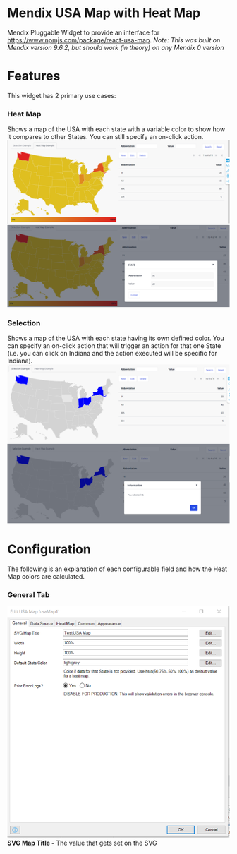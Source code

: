 # Mendix USA Map with Heat Map
  Mendix Pluggable Widget to provide an interface for https://www.npmjs.com/package/react-usa-map. 
  *Note: This was built on Mendix version 9.6.2, but should work (in theory) on any Mendix 0 version*

# Features
  This widget has 2 primary use cases:
  
### Heat Map
  Shows a map of the USA with each state with a variable color to show how it compares to other States. You can still specify an on-click action.
  ![Heat Map Mode General](https://github.com/bsgriggs/mendix-usa-map/blob/media/heatmap_example.png) 
  ![Heat Map Mode On Click](https://github.com/bsgriggs/mendix-usa-map/blob/media/heatmap_click.png) 
  
### Selection
  Shows a map of the USA with each state having its own defined color. You can specify an on-click action that will trigger an action for that one State (i.e. you can click on Indiana and the action executed will be specific for Indiana).
  ![Selection Mode Demo](https://github.com/bsgriggs/mendix-usa-map/blob/media/selection.png) 
  ![Selection Mode On Click](https://github.com/bsgriggs/mendix-usa-map/blob/media/selection_onclick.png) 

# Configuration
The following is an explanation of each configurable field and how the Heat Map colors are calculated.

### General Tab
  ![General Widget Settings](https://github.com/bsgriggs/mendix-usa-map/blob/media/general.png)  
  **SVG Map Title -** The value that gets set on the SVG <title> tag. If you'd like a title to be rendered on the page, then use the Mendix 'text' widget.  
  **Width -** The CSS width of the entire graph. Values can be px, em, % etc.  
  **Height -** The CSS height of the entire graph. Values can be px, em, % etc.  
  **Default State Color -** The CSS color for a state as if no color is specified in the data source.  
  **Print Error Logs? -** A boolean to print user errors to browser console with console.error(). This includes validation of the widget configuration settings. If you run into an issue with the widget, be sure to check the browser console.  
   
  
### Data Source Tab
  ![Data Source Widget Settings](https://github.com/bsgriggs/mendix-usa-map/blob/media/datasource.png)  
  **List of States -** A Mendix data source (Database, Association, Nanoflow, Microflow, XPath). I recommend using a microflow that translates your persistent data to a non-persistent entity with the State Abbreviation and State Color (required if not using a heatmap). If you plan to have an on-click action, then you can use the non-persistent entity to retrieve your persistent records for the particular State the user clicked on.  
  **State Abbreviation -** The two-character official abbreviation for a USA State (i.e. IN = Indiana, NY = New York).  
  **State Color -** The Hex Value or CSS Color to fill the State (i.e. #2E2EFF or blue). This is required if you're not using a Heat Map.  
  **On click -** Action performed when a particular State is clicked. This will return the object type that is specified in the List of States data source.
  
  **Example Selection Data Source**
  ![Example Selection Data Source](https://github.com/bsgriggs/mendix-usa-map/blob/media/datasource_selection.png)  

  **Example Heat Map Data Source**
  ![Example Heat Map Data Source](https://github.com/bsgriggs/mendix-usa-map/blob/media/datasource_heatmap.png)  
  

### Heat Map Tab
  ![Heat Map Widget Settings](https://github.com/bsgriggs/mendix-usa-map/blob/media/heatmap_setting.png)  
#### General
  **Use Heat Map? -** A boolean to enable the heat map color calculation.  
  **Heat Percent -** A decimal attribute that should be between 0.00 and 1.00 You should calculate this attribute inside your data source microflow. This value is used to calculate the color used to represent the State. For example with the default color settings, a State with a Heat Percent of 0.1 would show as slightly yellow, 0.4 would show as orange, and 0.8 would show as red.  
  **Show Gradient? -** When enabled, a bar will be displayed below the graph with the full-color range available.  
#### Heat Map Colors (HSL)
  **H Range -** The distance between the highest H value and the lowest H value.  
  **H Offset -** A constant increase to the range.  
  **S -** The second parameter in the HSL function. This applies a skew to the function and would best be described by experimenting with the function in CSS.  
  **L -** The third parameter in the HSL function. This applies a skew to the function and would best be described by experimenting with the function in CSS.  
  
  **Color Calculation**  
  This widget calculates the variable color for each State using this formula:  
  Math.floor((1.0 - Heat Percent) * H Range + H Offset)  
  For example, configure the widget to use H Range = 50, H Offset = 20, S = 75, and L = 50. This would mean the lowest color (Heat Percent = 0.00) would be hsla(70,75%,50%,100%) which is yellow-green and the highest color (Heat Percent = 1.00) would be hsla(50,75%,50%,100%) which is yellow-orange. You might want to experiment with these using the CSS background-color: hsla(50,75%,50%,100%); and play around with each parameter.   

# Setup  
### Heat Map
  **1)** In the General tab, Set Width and Height to 100%. Set the Default State Color to hsla(**x**,75%,50%).  
  **2)** In the Data Source tab, create a microflow that creates a list of non-persistent objects with the State Abbreviation, HeatPercent, and any other data you want to use when the user clicks on that particular State. Heat Percent should be either how that particular state compares to 0 and the maximum value (i.e. $IteratorState/Value div $MaximumStateValue) or how that particular state compares to the lowest value and the maximum value (i.e. ($IteratorState/Value - $MinimumStateValue) div ($MaximumStateValue - $MinimumStateValue). Be sure not to divide by zero!!  
  **3)** Set State Abbreviation the attribute on your non-persistent entity.  
  **4)** Set an On Click action for what you want to happen when a user clicks on a single State.  
  **5)** In the Heat Map tab, set Use Heat Map to "Yes". Select the HeatPercent on your non-persistent entity. Set Show Gradient to "Yes", so you can see the range of colors even if you don't have all the data.   
  **6)** Run the project and view the graph. Then, make adjustments to the Width, Height, and Heat Map Colors (Check the **Configuration** section to see how the colors are calculated) as you see fit. Be sure to update the Default State Color in the general tab by replacing **x** with H Range + H Offset.  
  
### Selection
  **1)** In the General tab, Set Width and Height to 100%.  
  **2)** In the Data Source tab, create a microflow that creates a list of non-persistent objects with the State Abbreviation, State Color, and any other data you want to use when the user clicks on that particular State.  
  **3)** Set State Abbreviation and State Color as the respective attributes of your non-persistent entity.  
  **4)** Set an On Click action for what you want to happen when a user clicks on a single State.  
  **5)** Run the project and view the graph. Then, make adjustments to the Width and Height as you see fit.  


# Demo project
https://usheatmap-sandbox.mxapps.io/

# Issues, suggestions and feature requests
https://github.com/bsgriggs/mendix-usa-map/issues

# Development and contribution
React USA Map by Gabriela D'Ávila Ferrara https://www.npmjs.com/package/react-usa-map  
  Mendix Interface by Benjamin Griggs
